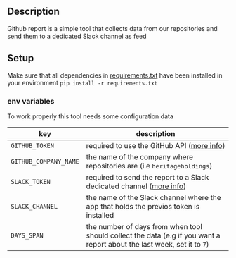 ## Description
Github report is a simple tool that collects data from our repositories
and send them to a dedicated Slack channel as feed

## Setup
Make sure that all dependencies in [requirements.txt](requirements.txt) have been installed in your environment
`pip install -r requirements.txt`

### env variables
To work properly this tool needs some configuration data

| key | description                                                                                                                                                  |
|-----|--------------------------------------------------------------------------------------------------------------------------------------------------------------|
|`GITHUB_TOKEN` | required to use the GitHub API ([more info](https://docs.github.com/en/authentication/keeping-your-account-and-data-secure/creating-a-personal-access-token)) |
| `GITHUB_COMPANY_NAME` | the name of the company where repositories are (i.e `heritageholdings`)                                                                                      |
|`SLACK_TOKEN` | required to send the report to a Slack dedicated channel ([more info](https://api.slack.com/apps))                                                           |
| `SLACK_CHANNEL` | the name of the Slack channel where the app that holds the previos token is installed                                                                        |
| `DAYS_SPAN`  | the number of days from when tool should collect the data (e.g if you want a report about the last week, set it to `7`)                                   |

